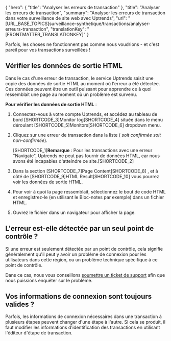 {
  "hero": {
    "title": "Analyser les erreurs de transaction"
  },
  "title": "Analyser les erreurs de transaction",
  "summary": "Analyser les erreurs de transaction dans votre surveillance de site web avec Uptrends",
  "url": "[URL_BASE_TOPICS]surveillance-synthetique/transactions/analyser-erreurs-transaction",
  "translationKey": "[FRONTMATTER_TRANSLATIONKEY]"
}

Parfois, les choses ne fonctionnent pas comme nous voudrions - et c'est pareil pour vos transactions surveillées !

## Vérifier les données de sortie HTML

Dans le cas d'une erreur de transaction, le service Uptrends saisit une copie des données de sortie HTML au moment où l'erreur a été détectée. Ces données peuvent être un outil puissant pour apprendre ce à quoi ressemblait une page au moment où un problème est survenu.

**Pour vérifier les données de sortie HTML** :

1.  Connectez-vous à votre compte Uptrends, et accédez au tableau de bord [SHORTCODE_3]Monitor log[SHORTCODE_4] située dans le menu déroulant [SHORTCODE_5]Monitors[SHORTCODE_6] dropdown menu.  

2.  Cliquez sur une erreur de transaction dans la liste ( *soit confirmée soit non-confirmée*).  
      
    [SHORTCODE_1]**Remarque** : Pour les transactions avec une erreur "Navigate", Uptrends ne peut pas fournir de données HTML, car nous avons été incapables d'atteindre ce site.[SHORTCODE_2] 

3.  Dans la section [SHORTCODE_7]Page Content[SHORTCODE_8] , et à côté de [SHORTCODE_9]HTML Result[SHORTCODE_10] vous pourrez voir les données de sortie HTML.  

4.  Pour voir à quoi la page ressemblait, sélectionnez le bout de code HTML et enregistrez-le (en utilisant le Bloc-notes par exemple) dans un fichier HTML.  

5.  Ouvrez le fichier dans un navigateur pour afficher la page.

## L'erreur est-elle détectée par un seul point de contrôle ?

Si une erreur est seulement détectée par un point de contrôle, cela signifie généralement qu'il peut y avoir un problème de connexion pour les utilisateurs dans cette région, ou un problème technique spécifique à ce point de contrôle.

Dans ce cas, nous vous conseillons [soumettre un ticket de support]([LINK_URL_1]) afin que nous puissions enquêter sur le problème.

## Vos informations de connexion sont toujours valides ?

Parfois, les informations de connexion nécessaires dans une transaction à plusieurs étapes peuvent changer d'une étape à l'autre. Si cela se produit, il faut modifier les informations d'identification des transactions en utilisant l'éditeur d'étape de transaction.

